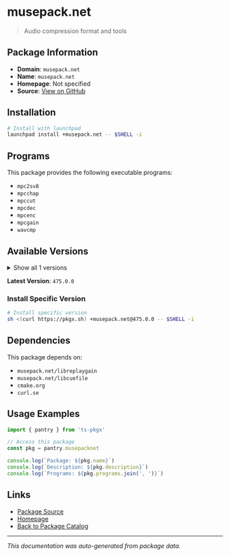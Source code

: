 # musepack.net

> Audio compression format and tools

## Package Information

- **Domain**: `musepack.net`
- **Name**: `musepack.net`
- **Homepage**: Not specified
- **Source**: [View on GitHub](https://github.com/pkgxdev/pantry/tree/main/projects/musepack.net/package.yml)

## Installation

```bash
# Install with launchpad
launchpad install +musepack.net -- $SHELL -i
```

## Programs

This package provides the following executable programs:

- `mpc2sv8`
- `mpcchap`
- `mpccut`
- `mpcdec`
- `mpcenc`
- `mpcgain`
- `wavcmp`

## Available Versions

<details>
<summary>Show all 1 versions</summary>

- `475.0.0`

</details>

**Latest Version**: `475.0.0`

### Install Specific Version

```bash
# Install specific version
sh <(curl https://pkgx.sh) +musepack.net@475.0.0 -- $SHELL -i
```

## Dependencies

This package depends on:

- `musepack.net/libreplaygain`
- `musepack.net/libcuefile`
- `cmake.org`
- `curl.se`

## Usage Examples

```typescript
import { pantry } from 'ts-pkgx'

// Access this package
const pkg = pantry.musepacknet

console.log(`Package: ${pkg.name}`)
console.log(`Description: ${pkg.description}`)
console.log(`Programs: ${pkg.programs.join(', ')}`)
```

## Links

- [Package Source](https://github.com/pkgxdev/pantry/tree/main/projects/musepack.net/package.yml)
- [Homepage](#)
- [Back to Package Catalog](../package-catalog.md)

---

*This documentation was auto-generated from package data.*
